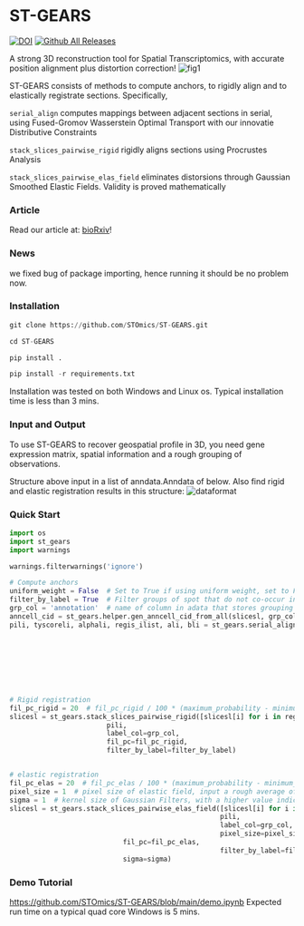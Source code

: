 # ST-GEARS
[![DOI](https://zenodo.org/badge/714884140.svg)](https://zenodo.org/doi/10.5281/zenodo.13131712)
[![Github All Releases](https://img.shields.io/github/downloads/<STOmics>/<ST-GEARS>/total.svg)]()

A strong 3D reconstruction tool for Spatial Transcriptomics, with accurate position alignment plus distortion correction!
![fig1](https://github.com/STOmics/ST-GEARS/assets/96898334/6617eaaf-d6f5-4966-b7da-631d8c08e79d)

ST-GEARS consists of methods to compute anchors, to rigidly align and to elastically registrate sections. Specifically, 

`serial_align` computes mappings between adjacent sections in serial, using Fused-Gromov Wasserstein Optimal Transport with our innovatie Distributive Constraints

`stack_slices_pairwise_rigid` rigidly aligns sections using Procrustes Analysis

`stack_slices_pairwise_elas_field` eliminates distorsions through Gaussian Smoothed Elastic Fields. Validity is proved mathematically

### Article
Read our article at: [bioRxiv](https://www.biorxiv.org/content/10.1101/2023.12.09.570320v1)!

### News
we fixed bug of package importing, hence running it should be no problem now.

### Installation
```python
git clone https://github.com/STOmics/ST-GEARS.git

cd ST-GEARS

pip install .

pip install -r requirements.txt
```
Installation was tested on both Windows and Linux os. Typical installation time is less than 3 mins.

### Input and Output
To use ST-GEARS to recover geospatial profile in 3D, you need gene expression matrix, spatial information and a rough grouping of observations. 

Structure above input in a list of anndata.Anndata of below. Also find rigid and elastic registration results in this structure:
![dataformat](https://github.com/STOmics/ST-GEARS/assets/96898334/ffa6dfbd-1b25-4399-82d3-fc64b012fda3)

### Quick Start
```python
import os
import st_gears
import warnings

warnings.filterwarnings('ignore')

# Compute anchors
uniform_weight = False  # Set to True if using uniform weight, set to False if using Distributive Constraints
filter_by_label = True  # Filter groups of spot that do not co-occur in two sections when computing anchors
grp_col = 'annotation'  # name of column in adata that stores grouping information
anncell_cid = st_gears.helper.gen_anncell_cid_from_all(slicesl, grp_col)
pili, tyscoreli, alphali, regis_ilist, ali, bli = st_gears.serial_align(slicesl, anncell_cid, label_col=grp_col,
                                                                        start_i=0, end_i=len(slicesl)-1,  # index of start and end section from slicesl to be aligned
                                                                        tune_alpha_li=[0.8, 0.2, 0.05, 0.013],  # regularization factor list, recommend to fill values exponentially change among 0 and 1. Higher number of elements indicates finer tuning resolution
                                                                        numItermax=150,  # max number of iteration during optimization
                                                                        uniform_weight=uniform_weight,
                                                                        filter_by_label=filter_by_label,
                                                                        verbose=True)  # show each iteration or not


# Rigid registration
fil_pc_rigid = 20  # fil_pc_rigid / 100 * (maximum_probability - minimum_probability) + minimum_probability is set as theshhold to filter anchors
slicesl = st_gears.stack_slices_pairwise_rigid([slicesl[i] for i in regis_ilist],
						pili,
						label_col=grp_col,
						fil_pc=fil_pc_rigid,
						filter_by_label=filter_by_label)


# elastic registration
fil_pc_elas = 20  # fil_pc_elas / 100 * (maximum_probability - minimum_probability) + minimum_probability is set as theshhold to filter anchors
pixel_size = 1  # pixel size of elastic field, input a rough average of spots distance here
sigma = 1  # kernel size of Gaussian Filters, with a higher value indicating a smoother elastic field
slicesl = st_gears.stack_slices_pairwise_elas_field([slicesl[i] for i in regis_ilist],
                                                    pili,
                                                    label_col=grp_col,
                                                    pixel_size=pixel_size,
						    fil_pc=fil_pc_elas,
                                                    filter_by_label=filter_by_label,
						    sigma=sigma)
```

### Demo Tutorial
https://github.com/STOmics/ST-GEARS/blob/main/demo.ipynb
Expected run time on a typical quad core Windows is 5 mins.
